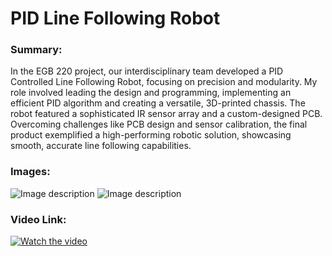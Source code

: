 # PID Line Following Robot

### Summary:
In the EGB 220 project, our interdisciplinary team developed a PID Controlled Line Following Robot, focusing on precision and modularity. My role involved leading the design and programming, implementing an efficient PID algorithm and creating a versatile, 3D-printed chassis. The robot featured a sophisticated IR sensor array and a custom-designed PCB. Overcoming challenges like PCB design and sensor calibration, the final product exemplified a high-performing robotic solution, showcasing smooth, accurate line following capabilities.

### Images:
![Image description](link-to-image)
![Image description](link-to-image)

### Video Link:
[![Watch the video](https://i.stack.imgur.com/Vp2cE.png)](https://youtu.be/CbaVUTIhoLQ)
